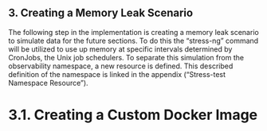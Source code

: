 ## 3. Creating a Memory Leak Scenario
The following step in the implementation is creating a memory leak scenario to simulate data for the future sections. To do this the “stress-ng” command will be utilized to use up memory at specific intervals determined by CronJobs, the Unix job schedulers. To separate this simulation from the observability namespace, a new resource is defined. This described definition of the namespace is linked in the appendix (“Stress-test Namespace Resource”).

# 3.1. Creating a Custom Docker Image

